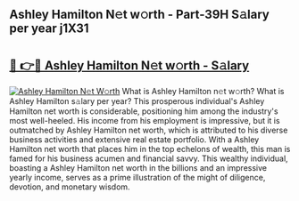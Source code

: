 ## Ashley Hamilton N𝚎t w𝚘rth - Part-39H S𝚊lary per year j1X31

# <h2><a href="http://gc3yak9.nevu.top/?p=Ashley+Hamilton">🔗 👉🔴 Ashley Hamilton N𝚎t w𝚘rth - S𝚊lary</a></h2>

[![Ashley Hamilton N𝚎t W𝚘rth](https://i.imgur.com/Oavwk0R.jpeg)](http://gc3yak9.nevu.top/?p=Ashley+Hamilton)
What is Ashley Hamilton n𝚎t w𝚘rth? What is Ashley Hamilton s𝚊lary per year?
This prosperous individual's Ashley Hamilton net worth is considerable, positioning him among the industry's most well-heeled. His income from his employment is impressive, but it is outmatched by Ashley Hamilton net worth, which is attributed to his diverse business activities and extensive real estate portfolio. With a Ashley Hamilton net worth that places him in the top echelons of wealth, this man is famed for his business acumen and financial savvy. This wealthy individual, boasting a Ashley Hamilton net worth in the billions and an impressive yearly income, serves as a prime illustration of the might of diligence, devotion, and monetary wisdom.
